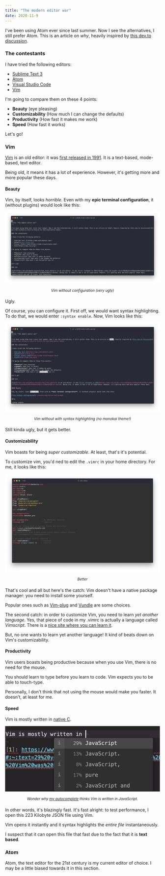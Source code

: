 ```yaml
---
title: "The modern editor war"
date: 2020-11-9
---
```


I've been using Atom ever since last summer. Now I see the alternatives, I still prefer Atom. This is an article on *why*, heavily inspired by [this dev.to discussion](https://dev.to/ben/is-there-a-future-for-the-atom-editor-5dno).

### The contestants

I have tried the following editors:

 - [Sublime Text 3](https://www.sublimetext.com/)
 - [Atom](https://atom.io/)
 - [Visual Studio Code](https://code.visualstudio.com/)
 - [Vim](https://www.vim.org/)

I'm going to compare them on these 4 points:

 - **Beauty** (eye pleasing)
 - **Customizability** (How much I can change the defaults)
 - **Productivity** (How fast it makes me work)
 - **Speed** (How fast it works)

Let's go!

### Vim

[Vim](https://en.wikipedia.org/wiki/Vim_(text_editor)) is an old editor: it was [first released in 1991][1]. It is a text-based, mode-based, text editor.

Being old, it means it has a lot of experience. However, it's getting more and more popular these days.

#### Beauty

Vim, by itself, looks *horrible*. Even with my **epic terminal configuration**, it (without plugins) would look like this:

![Vim without configuration](../assets/images/vim-no-config.png)

<center><sup><em>Vim without configuration (very ugly)</em></sup></center>

Ugly.

Of course, you can configure it. First off, we would want syntax highlighting. To do that, we would enter `:syntax enable`. Now, Vim looks like this:

![Vim with syntax highlighting](../assets/images/vim-syntax-enable.png)

<center><sup><em>Vim without with syntax highlighting (no monokai theme!)</em></sup></center>

Still kinda ugly, but it gets better.

#### Customizability

Vim boasts for being *super customizable*. At least, that's it's potential.

To customize vim, you'd ned to edit the `.vimrc` in your home directory. For me, it looks like this:

![My vimrc](../assets/images/my-vimrc.png)
<center><sup><em>Better</em></sup></center>

That's cool and all but here's the catch: Vim doesn't have a native package manager: you need to install some yourself.

Popular ones such as [Vim-plug](https://github.com/junegunn/vim-plug) and [Vundle](https://github.com/VundleVim/Vundle.vim) are some choices.

The second catch: in order to customize Vim, you need to learn *yet another language*. Yes, that piece of code in my .vimrc is actually a language called *Vimscript*. There is a [nice site where you can learn it](https://learnvimscriptthehardway.stevelosh.com/).

But, no one wants to learn yet another language! It kind of beats down on Vim's customizability.

#### Productivity

Vim users boasts being productive because when you use Vim, there is no need for the mouse.

You should learn to type before you learn to code. Vim expects you to be able to touch-type.

Personally, I don't think that not using the mouse would make you faster. It doesn't, at least for me.

#### Speed

Vim is mostly written in [native C](https://github.com/vim/vim/search?l=c).

![Vim is written in C, you numbskull](../assets/images/tabnine-is-funny.png)
<center><sup><em>Wonder why <a href="https://www.tabnine.com/">my autocomplete</a> thinks Vim is written in JavaScript.</em></sup></center>

In other words, it's blazingly fast. It's fast alright: to test performance, I open this 223 Kilobyte JSON file using Vim.

Vim opens it instantly and it syntax highlights the *entire file* instantaneously.

I suspect that it can open this file that fast due to the fact that it is **text based**.

### Atom

Atom, the text editor for the 21st century is my current editor of choice. I may be a little biased towards it in this section.


[1]: https://www.vim.org/#:~:text=29%20years%20ago%20the%20very%20first%20version%20of%20Vim%20was%20built%20and%20distributed

